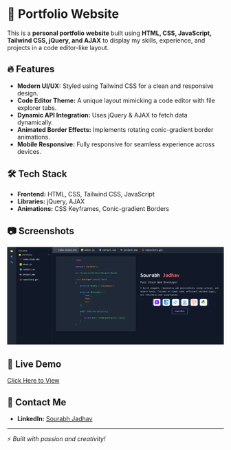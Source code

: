 # 🚀 Portfolio Website

This is a **personal portfolio website** built using **HTML, CSS, JavaScript, Tailwind CSS, jQuery, and AJAX** to display my skills, experience, and projects in a code editor-like layout.

## 🔥 Features
- **Modern UI/UX:** Styled using Tailwind CSS for a clean and responsive design.
- **Code Editor Theme:** A unique layout mimicking a code editor with file explorer tabs.
- **Dynamic API Integration:** Uses jQuery & AJAX to fetch data dynamically.
- **Animated Border Effects:** Implements rotating conic-gradient border animations.
- **Mobile Responsive:** Fully responsive for seamless experience across devices.

## 🛠️ Tech Stack
- **Frontend:** HTML, CSS, Tailwind CSS, JavaScript
- **Libraries:** jQuery, AJAX
- **Animations:** CSS Keyframes, Conic-gradient Borders

## 📷 Screenshots

<img src="https://raw.githubusercontent.com/dev-sourabh-jadhav/personalportfolio/main/src/images/indexpage.png" alt="Portfolio Preview" width="600">



## 🔗 Live Demo
[Click Here to View]( https://sourabhdev-portfolio.vercel.app )

## 📧 Contact Me

- **LinkedIn:** [Sourabh Jadhav](https://www.linkedin.com/in/sourabh-jadhav05)


---

⚡ *Built with passion and creativity!*

